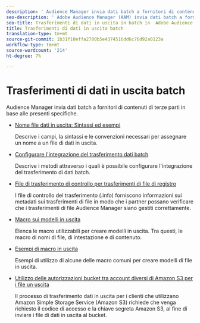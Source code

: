 ```yaml
---
description: ' Audience Manager invia dati batch a fornitori di contenuti di terze parti in base alle presenti specifiche.'
seo-description: ' Adobe Audience Manager (AAM) invia dati batch a fornitori di contenuti di terze parti in base alle presenti specifiche.'
seo-title: Trasferimenti di dati in uscita in batch in  Adobe Audience Manager (AAM)
title: Trasferimenti di dati in uscita batch
translation-type: tm+mt
source-git-commit: 1b31f10effa2780b5e4374516dd6c76d92a0123a
workflow-type: tm+mt
source-wordcount: '214'
ht-degree: 7%

---
```



# Trasferimenti di dati in uscita batch

 Audience Manager invia dati batch a fornitori di contenuti di terze parti in base alle presenti specifiche.

* [Nome file dati in uscita: Sintassi ed esempi](/help/using/integration/receiving-audience-data/batch-outbound-transfers/outbound-file-name-contents.md)

   Descrive i campi, la sintassi e le convenzioni necessari per assegnare un nome a un file di dati in uscita.

* [Configurare l&#39;integrazione del trasferimento dati batch](batch-server-configuration.md)

   Descrive i metodi attraverso i quali è possibile configurare l&#39;integrazione del trasferimento di dati batch.

* [File di trasferimento di controllo per trasferimenti di file di registro](/help/using/integration/receiving-audience-data/batch-outbound-transfers/transfer-control-files.md)

   I file di controllo del trasferimento (.info) forniscono informazioni sui metadati sui trasferimenti di file in modo che i partner possano verificare che  i trasferimenti di file Audience Manager siano gestiti correttamente.

* [Macro sui modelli in uscita](/help/using/integration/receiving-audience-data/batch-outbound-transfers/outbound-template-macros.md)

   Elenca le macro utilizzabili per creare modelli in uscita. Tra questi, le macro di nomi di file, di intestazione e di contenuto.

* [Esempi di macro in uscita](/help/using/integration/receiving-audience-data/batch-outbound-transfers/outbound-macro-examples.md)

   Esempi di utilizzo di alcune delle macro comuni per creare modelli di file in uscita.

* [Utilizzo delle autorizzazioni bucket tra account diversi di Amazon S3 per i file un uscita](/help/using/integration/receiving-audience-data/batch-outbound-transfers/authorize-s3-cross-bucket.md)

   Il processo di trasferimento dati in uscita per i clienti che utilizzano Amazon Simple Storage Service (Amazon S3) richiede che venga richiesto il codice di accesso e la chiave segreta Amazon S3, al fine di inviare i file di dati in uscita al bucket.
